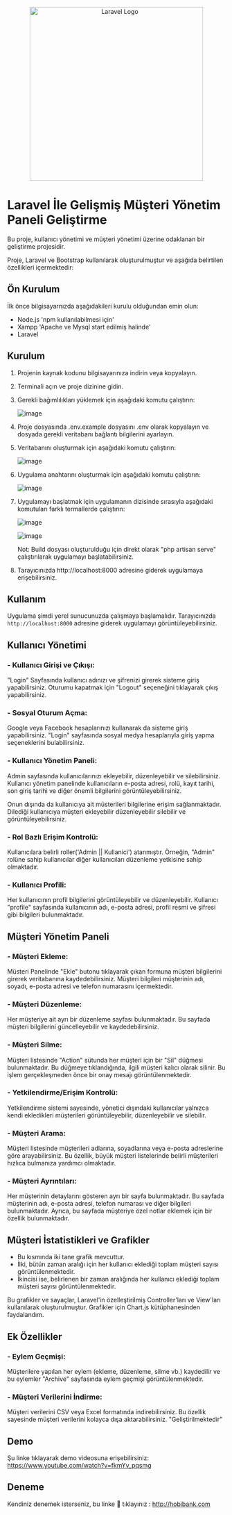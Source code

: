 <p align="center"><a href="https://laravel.com" target="_blank"><img src="https://raw.githubusercontent.com/laravel/art/master/logo-lockup/5%20SVG/2%20CMYK/1%20Full%20Color/laravel-logolockup-cmyk-red.svg" width="400" alt="Laravel Logo"></a></p>

# Laravel İle Gelişmiş Müşteri Yönetim Paneli Geliştirme

Bu proje, kullanıcı yönetimi ve müşteri yönetimi üzerine odaklanan bir geliştirme projesidir.

Proje, Laravel ve Bootstrap kullanılarak oluşturulmuştur ve aşağıda belirtilen özellikleri içermektedir:

## Ön Kurulum

İlk önce bilgisayarnızda aşağıdakileri kurulu olduğundan emin olun:

-   Node.js 'npm kullanılabilmesi için'
-   Xampp 'Apache ve Mysql start edilmiş halinde'
-   Laravel

## Kurulum

1. Projenin kaynak kodunu bilgisayarınıza indirin veya kopyalayın.

2. Terminali açın ve proje dizinine gidin.

3. Gerekli bağımlılıkları yüklemek için aşağıdaki komutu çalıştırın:

    ![image](https://github.com/MoussaBane/Gelismis-Musteri-Yonetim-Paneli-GMYP/assets/75726215/f4867f29-e4c3-4ca6-92c6-a1d4ba30bd3c)

4. Proje dosyasında .env.example dosyasını .env olarak kopyalayın ve dosyada gerekli veritabanı bağlantı bilgilerini ayarlayın.

5. Veritabanını oluşturmak için aşağıdaki komutu çalıştırın:

    ![image](https://github.com/MoussaBane/Gelismis-Musteri-Yonetim-Paneli-GMYP/assets/75726215/24c40640-5e13-4909-b989-f6c35f861f77)

6. Uygulama anahtarını oluşturmak için aşağıdaki komutu çalıştırın:

    ![image](https://github.com/MoussaBane/Gelismis-Musteri-Yonetim-Paneli-GMYP/assets/75726215/12e31645-090f-4d7b-a5ef-10e0a2a9b658)

7. Uygulamayı başlatmak için uygulamanın dizisinde sırasıyla aşağıdaki komutuları farklı termallerde çalıştırın:

    ![image](https://github.com/MoussaBane/Gelismis-Musteri-Yonetim-Paneli-GMYP/assets/75726215/a959f82f-b2ec-488b-81ab-c79ea3791c34)

    ![image](https://github.com/MoussaBane/Gelismis-Musteri-Yonetim-Paneli-GMYP/assets/75726215/d2c05b33-bb6b-4ce6-8829-40dada133fc3)

   Not: Build dosyası oluşturulduğu için direkt olarak "php artisan serve" çalıştırılarak uygulamayı başlatabilirsiniz.

9. Tarayıcınızda http://localhost:8000 adresine giderek uygulamaya erişebilirsiniz.

## Kullanım

Uygulama şimdi yerel sunucunuzda çalışmaya başlamalıdır. Tarayıcınızda `http://localhost:8000` adresine giderek uygulamayı görüntüleyebilirsiniz.

## Kullanıcı Yönetimi

### - Kullanıcı Girişi ve Çıkışı:

"Login" Sayfasında kullanıcı adınızı ve şifrenizi girerek sisteme giriş yapabilirsiniz. Oturumu kapatmak için "Logout" seçeneğini tıklayarak çıkış
yapabilirsiniz.

### - Sosyal Oturum Açma:

Google veya Facebook hesaplarınızı kullanarak da sisteme giriş yapabilirsiniz. "Login" sayfasında sosyal medya hesaplarıyla giriş yapma seçeneklerini bulabilirsiniz.

### - Kullanıcı Yönetim Paneli:

Admin sayfasında kullanıcılarınızı ekleyebilir, düzenleyebilir ve silebilirsiniz. Kullanıcı yönetim panelinde kullanıcıların e-posta adresi, rolü, kayıt tarihi, son giriş tarihi ve diğer önemli bilgilerini görüntüleyebilirsiniz.

Onun dışında da kullanıcıya ait müsterileri bilgilerine erişim sağlanmaktadır. Dilediği kullanıcıya müşteri ekleyebilir düzenleyebilir silebilir ve görüntüleyebilirsiniz.

### - Rol Bazlı Erişim Kontrolü:

Kullanıcılara belirli roller('Admin || Kullanici') atanmıştır. Örneğin, "Admin" rolüne sahip kullanıcılar diğer kullanıcıları düzenleme yetkisine sahip olmaktadır.

### - Kullanıcı Profili:

Her kullanıcının profil bilgilerini görüntüleyebilir ve düzenleyebilir. Kullanıcı "profile" sayfasında kullanıcının adı, e-posta adresi, profil resmi ve şifresi gibi bilgileri bulunmaktadır.

## Müşteri Yönetim Paneli

### - Müşteri Ekleme:

Müsteri Panelinde "Ekle" butonu tıklayarak çıkan formuna müşteri bilgilerini girerek veritabanına kaydedebilirsiniz. Müşteri bilgileri müşterinin adı, soyadı, e-posta adresi ve telefon numarasını içermektedir.

### - Müşteri Düzenleme:

Her müşteriye ait ayrı bir düzenleme sayfası bulunmaktadır. Bu sayfada müşteri bilgilerini güncelleyebilir ve kaydedebilirsiniz.

### - Müşteri Silme:

Müşteri listesinde "Action" sütunda her müşteri için bir "Sil" düğmesi bulunmaktadır. Bu düğmeye tıklandığında, ilgili müşteri kalıcı olarak silinir. Bu işlem gerçekleşmeden önce bir onay mesajı görüntülenmektedir.

### - Yetkilendirme/Erişim Kontrolü:

Yetkilendirme sistemi sayesinde, yönetici dışındaki kullanıcılar yalnızca kendi ekledikleri müşterileri görüntüleyebilir, düzenleyebilir ve silebilir.

### - Müşteri Arama:

Müşteri listesinde müşterileri adlarına, soyadlarına veya e-posta adreslerine göre arayabilirsiniz. Bu özellik, büyük müşteri listelerinde belirli müşterileri hızlıca bulmanıza yardımcı olmaktadır.

### - Müşteri Ayrıntıları:

Her müşterinin detaylarını gösteren ayrı bir sayfa bulunmaktadır. Bu sayfada müşterinin adı, e-posta adresi, telefon numarası ve diğer bilgileri bulunmaktadır. Ayrıca, bu sayfada müşteriye özel notlar eklemek için bir özellik bulunmaktadır.

## Müşteri İstatistikleri ve Grafikler

-   Bu kısmında iki tane grafik mevcuttur.
-   İlki, bütün zaman aralığı için her kullanıcı eklediği toplam müşteri sayısı görüntülenmektedir.
-   İkincisi ise, belirlenen bir zaman aralığında her kullanıcı eklediği toplam müşteri sayısı görüntülenmektedir.

Bu grafikler ve sayaçlar, Laravel'in özelleştirilmiş Controller'ları ve View'ları kullanılarak oluşturulmuştur. Grafikler için Chart.js kütüphanesinden faydalandım.

## Ek Özellikler

### - Eylem Geçmişi:

Müşterilere yapılan her eylem (ekleme, düzenleme, silme vb.) kaydedilir ve bu eylemler "Archive" sayfasında eylem geçmişi görüntülenmektedir.

### - Müşteri Verilerini İndirme:

Müşteri verilerini CSV veya Excel formatında indirebilirsiniz. Bu özellik sayesinde müşteri verilerini kolayca dışa aktarabilirsiniz. "Geliştirilmektedir"

## Demo

Şu linke tıklayarak demo videosuna erişebilirsiniz: https://www.youtube.com/watch?v=fkmYv_pqsmg

## Deneme

Kendiniz denemek isterseniz, bu linke 🔗 tıklayınız : http://hobibank.com
